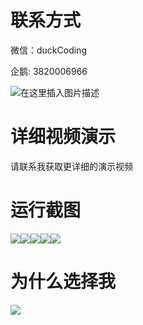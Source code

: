 # 联系方式

微信：duckCoding

企鹅: 3820006966

![在这里插入图片描述](http://upload.cxycsx.vip/91ab4bcb4f2c4c6db86365bb6d6e9c62.jpeg)

# 详细视频演示

请联系我获取更详细的演示视频

# 运行截图

![](http://www.bysj52.com/uploadfile/ueditor/image/202306/%E6%AF%95%E8%AE%BEweixin026%E5%9F%BA%E4%BA%8E%E5%BE%AE%E4%BF%A1%E7%9A%84%E5%8E%9F%E5%88%9B%E9%9F%B3%E4%B9%90%E5%B0%8F%E7%A8%8B%E5%BA%8F%E7%9A%84%E6%AF%95%E4%B8%9A%E8%AE%BE%E8%AE%A1/3.png)![](http://www.bysj52.com/uploadfile/ueditor/image/202306/%E6%AF%95%E8%AE%BEweixin026%E5%9F%BA%E4%BA%8E%E5%BE%AE%E4%BF%A1%E7%9A%84%E5%8E%9F%E5%88%9B%E9%9F%B3%E4%B9%90%E5%B0%8F%E7%A8%8B%E5%BA%8F%E7%9A%84%E6%AF%95%E4%B8%9A%E8%AE%BE%E8%AE%A1/5.png)![](http://www.bysj52.com/uploadfile/ueditor/image/202306/%E6%AF%95%E8%AE%BEweixin026%E5%9F%BA%E4%BA%8E%E5%BE%AE%E4%BF%A1%E7%9A%84%E5%8E%9F%E5%88%9B%E9%9F%B3%E4%B9%90%E5%B0%8F%E7%A8%8B%E5%BA%8F%E7%9A%84%E6%AF%95%E4%B8%9A%E8%AE%BE%E8%AE%A1/1.png)![](http://www.bysj52.com/uploadfile/ueditor/image/202306/%E6%AF%95%E8%AE%BEweixin026%E5%9F%BA%E4%BA%8E%E5%BE%AE%E4%BF%A1%E7%9A%84%E5%8E%9F%E5%88%9B%E9%9F%B3%E4%B9%90%E5%B0%8F%E7%A8%8B%E5%BA%8F%E7%9A%84%E6%AF%95%E4%B8%9A%E8%AE%BE%E8%AE%A1/2.png)![](http://www.bysj52.com/uploadfile/ueditor/image/202306/%E6%AF%95%E8%AE%BEweixin026%E5%9F%BA%E4%BA%8E%E5%BE%AE%E4%BF%A1%E7%9A%84%E5%8E%9F%E5%88%9B%E9%9F%B3%E4%B9%90%E5%B0%8F%E7%A8%8B%E5%BA%8F%E7%9A%84%E6%AF%95%E4%B8%9A%E8%AE%BE%E8%AE%A1/4.png)

# 为什么选择我

![](http://upload.cxycsx.vip/%E7%A8%8B%E5%BA%8F%E8%AE%BE%E8%AE%A1.png)

